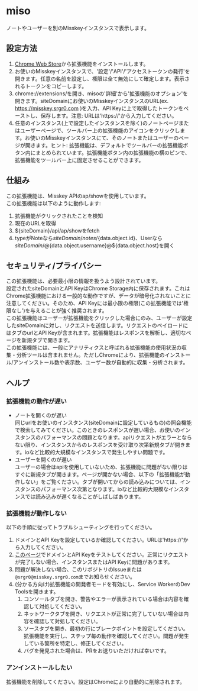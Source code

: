 # miso
ノートやユーザーを別のMisskeyインスタンスで表示します。

## 設定方法
1. [Chrome Web Store](https://chrome.google.com/webstore/detail/miso/gomfgdhiicbpjfojpbabncloffohpbpf)から拡張機能をインストールします。
2. お使いのMisskeyインスタンスで、'設定'/'API'/'アクセストークンの発行'を開きます。任意の名前を設定し、権限は全て無効にして確定します。表示されるトークンをコピーします。
3. chrome://extensions/を開き、misoの'詳細'から'拡張機能のオプション'を開きます。siteDomainにお使いのMisskeyインスタンスのURL(ex. https://misskey.srgr0.com )を入力、API Keyに上で取得したトークンをペーストし、保存します。注意: URLは'https://'から入力してください。
4. 任意のインスタンス(上で設定したインスタンスを除く)のノートページまたはユーザーページで、ツールバー上の拡張機能のアイコンをクリックします。お使いのMisskeyインスタンスにて、そのノートまたはユーザーのページが開きます。ヒント: 拡張機能は、デフォルトでツールバーの拡張機能ボタン内にまとめられています。拡張機能ボタン内の拡張機能の横のピンで、拡張機能をツールバー上に固定させることができます。
## 仕組み
この拡張機能は、Misskey APIのap/showを使用しています。  
この拡張機能は以下のように動作します:  
1. 拡張機能がクリックされたことを検知
2. 現在のURLを取得
3. ${siteDomain}/api/ap/showをfetch
4. typeがNoteなら${siteDomain}/notes/${data.object.id}、Userなら${siteDomain}/@${data.object.username}@${data.object.host}を開く

## セキュリティ/プライバシー
この拡張機能は、必要最小限の情報を扱うよう設計されています。  
設定されたsiteDomainとAPI KeyはChrome Storage内に保存されます。これはChrome拡張機能における一般的な動作ですが、データが暗号化されないことに注意してください。そのため、API Keyには最小限の権限(この拡張機能では'権限なし')を与えることが強く推奨されます。  
この拡張機能はユーザーが拡張機能をクリックした場合にのみ、ユーザーが設定したsiteDomainに対し、リクエストを送信します。リクエストのペイロードにはタブのurlとAPI Keyが含まれます。拡張機能はレスポンスを解析し、適切なページを新規タブで開きます。  
この拡張機能には、一般にアナリティクスと呼ばれる拡張機能の使用状況の収集・分析ツールは含まれません。ただしChromeにより、拡張機能のインストール/アンインストール数や表示数、ユーザー数が自動的に収集・分析されます。  

## ヘルプ
### 拡張機能の動作が遅い
- ノートを開くのが遅い  
  同じurlをお使いのインスタンス(siteDomainに設定しているもの)の照会機能で検索してみてください。このときのレスポンスが遅い場合、お使いのインスタンスのパフォーマンスの問題となります。apiリクエストがエラーとならない限り、インスタンスからのレスポンスを受け取り次第新規タブが開きます。ioなど比較的大規模なインスタンスで発生しやすい問題です。
- ユーザーを開くのが遅い  
  ユーザーの場合はapiを使用していないため、拡張機能に問題がない限りはすぐに新規タブが開きます。ページが開かない場合、以下の「拡張機能が動作しない」をご覧ください。タブが開いてからの読み込みについては、インスタンスのパフォーマンス次第となります。ioなど比較的大規模なインスタンスでは読み込みが遅くなることがしばしばあります。
### 拡張機能が動作しない
以下の手順に従ってトラブルシューティングを行ってください。
1. ドメインとAPI Keyを設定しているか確認してください。URLは'https://'から入力してください。
2. [このページ](https://misskey-hub.net/docs/api/endpoints/ap/show.html)でドメインとAPI Keyをテストしてください。正常にリクエストが完了しない場合、インスタンスまたはAPI Keyに問題があります。
3. 問題が解決しない場合、このリポジトリのIssueまたは``@srgr0@misskey.srgr0.com``までお知らせください。
4. (分かる方向け)拡張機能の開発者モードを有効にし、Service WorkerのDev Toolsを開きます。
   1. コンソールタブを開き、警告やエラーが表示されている場合は内容を確認して対処してください。
   2. ネットワークタブを開き、リクエストが正常に完了していない場合は内容を確認して対処してください。
   3. ソースタブを開き、最初の行にブレークポイントを設定してください。拡張機能を実行し、ステップ毎の動作を確認してください。問題が発生している箇所を特定し、修正してください。
   4. バグを発見された場合は、PRをお送りいただければ幸いです。
### アンインストールしたい
拡張機能を削除してください。設定はChromeにより自動的に削除されます。
